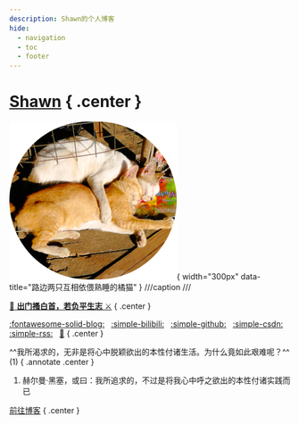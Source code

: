 ```yaml
---
description: Shawn的个人博客
hide:
  - navigation
  - toc
  - footer
---
```


# [Shawn](blog/index.md) { .center }

![sleepy-cat](./images/sleepy-cat.png){ width="300px" data-title="路边两只互相依偎熟睡的橘猫" }
///caption
///

[:racehorse: **出门搔白首，若负平生志** :crossed_swords:](blog/index.md)
{ .center }

[:fontawesome-solid-blog:](blog/index.md)
&nbsp;
[:simple-bilibili:](https://space.bilibili.com/231692492/dynamic?spm_id_from=333.1365.my-info.dyns.click)
&nbsp;
[:simple-github:](https://github.com/xiaodaxia-2008)
&nbsp;
[:simple-csdn:](https://blog.csdn.net/xiaozisheng2008_)
&nbsp;
[:simple-rss:](/feed_rss_created.xml)
&nbsp;
[🎇](./interesting/fireworks.html)
{ .center }


^^我所渴求的，无非是将心中脱颖欲出的本性付诸生活。为什么竟如此艰难呢？^^ (1)
{ .annotate .center }

1. 赫尔曼·黑塞，或曰：我所追求的，不过是将我心中呼之欲出的本性付诸实践而已

[前往博客](blog/index.md)
{ .center }
